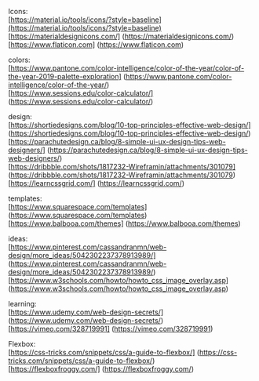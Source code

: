 Icons:  
[https://material.io/tools/icons/?style=baseline](https://material.io/tools/icons/?style=baseline)  
[https://materialdesignicons.com/] (https://materialdesignicons.com/)  
[https://www.flaticon.com] (https://www.flaticon.com)  


colors:  
[https://www.pantone.com/color-intelligence/color-of-the-year/color-of-the-year-2019-palette-exploration] (https://www.pantone.com/color-intelligence/color-of-the-year/)  
[https://www.sessions.edu/color-calculator/] (https://www.sessions.edu/color-calculator/)  


design:  
[https://shortiedesigns.com/blog/10-top-principles-effective-web-design/] (https://shortiedesigns.com/blog/10-top-principles-effective-web-design/)  
[https://parachutedesign.ca/blog/8-simple-ui-ux-design-tips-web-designers/] (https://parachutedesign.ca/blog/8-simple-ui-ux-design-tips-web-designers/)  
[https://dribbble.com/shots/1817232-Wireframin/attachments/301079] (https://dribbble.com/shots/1817232-Wireframin/attachments/301079)
[https://learncssgrid.com/] (https://learncssgrid.com/)  

templates:  
[https://www.squarespace.com/templates] (https://www.squarespace.com/templates)  
[https://www.balbooa.com/themes] (https://www.balbooa.com/themes)  

ideas:  
[https://www.pinterest.com/cassandranmn/web-design/more_ideas/5042302237378913989/] (https://www.pinterest.com/cassandranmn/web-design/more_ideas/5042302237378913989/)  
[https://www.w3schools.com/howto/howto_css_image_overlay.asp] (https://www.w3schools.com/howto/howto_css_image_overlay.asp)  


learning:  
[https://www.udemy.com/web-design-secrets/] (https://www.udemy.com/web-design-secrets/)  
[https://vimeo.com/328719991] (https://vimeo.com/328719991)  

Flexbox:  
[https://css-tricks.com/snippets/css/a-guide-to-flexbox/] (https://css-tricks.com/snippets/css/a-guide-to-flexbox/)  
[https://flexboxfroggy.com/] (https://flexboxfroggy.com/)  

